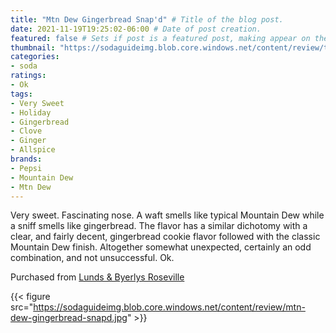 ```yaml
---
title: "Mtn Dew Gingerbread Snap'd" # Title of the blog post.
date: 2021-11-19T19:25:02-06:00 # Date of post creation.
featured: false # Sets if post is a featured post, making appear on the home page side bar.
thumbnail: "https://sodaguideimg.blob.core.windows.net/content/review/thumbs/mtn-dew-gingerbread-snapd.jpg" # Sets thumbnail image appearing inside card on homepage.
categories:
- soda
ratings:
- Ok
tags:
- Very Sweet
- Holiday
- Gingerbread
- Clove
- Ginger
- Allspice
brands:
- Pepsi
- Mountain Dew
- Mtn Dew
---
```


Very sweet. Fascinating nose. A waft smells like typical Mountain Dew while a sniff smells like gingerbread. The flavor has a similar dichotomy with a clear, and fairly decent, gingerbread cookie flavor followed with the classic Mountain Dew finish. Altogether somewhat unexpected, certainly an odd combination, and not unsuccessful. Ok.

Purchased from [Lunds & Byerlys Roseville](https://lundsandbyerlys.com/)

{{< figure src="https://sodaguideimg.blob.core.windows.net/content/review/mtn-dew-gingerbread-snapd.jpg" >}}